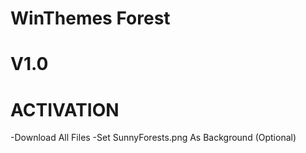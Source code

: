 # WinThemes Forest
# V1.0
# ACTIVATION
-Download All Files
-Set SunnyForests.png As Background (Optional)
